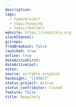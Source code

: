 ```yaml
---
description:
tags:
  - type/project
  - topic/housing
  - topic/shelters
website: https://respitely.org
slackChannel:
gitrepo:
fromBreakout: false
launched: true
online: true
dateActiveFirst:
dateActiveLast:
notes:
source: airtable original
hacknight: "[[450]]"
status_project: Active
status_contributor: Closed
feature: false
title: Respitely
---
```

